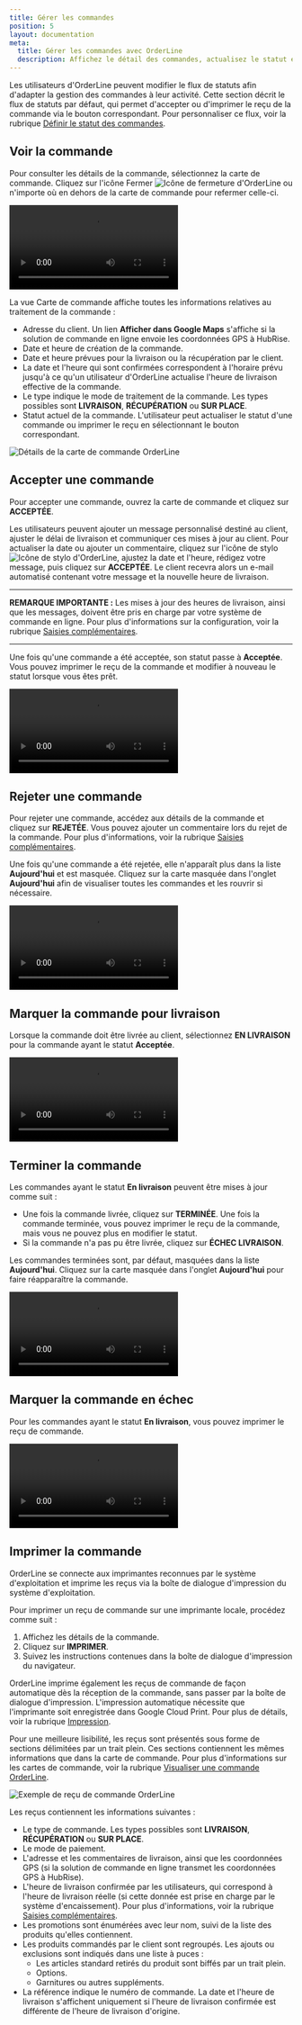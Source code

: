 ```yaml
---
title: Gérer les commandes
position: 5
layout: documentation
meta:
  title: Gérer les commandes avec OrderLine
  description: Affichez le détail des commandes, actualisez le statut et imprimez un reçu.
---
```


Les utilisateurs d'OrderLine peuvent modifier le flux de statuts afin d'adapter la gestion des commandes à leur activité. Cette section décrit le flux de statuts par défaut, qui permet d'accepter ou d'imprimer le reçu de la commande via le bouton correspondant. Pour personnaliser ce flux, voir la rubrique [Définir le statut des commandes](/apps/orderline/settings/#set-order-statuses).

## Voir la commande

Pour consulter les détails de la commande, sélectionnez la carte de commande. Cliquez sur l'icône Fermer <InlineImage width="23" height="23">![Icône de fermeture d'OrderLine](../images/032-close.png)</InlineImage> ou n'importe où en dehors de la carte de commande pour refermer celle-ci.

<video controls title="OrderLine Open and Close Orders Example">
  <source src="../images/018-en-order-card-open-close.webm" type="video/webm"/>
</video>

La vue Carte de commande affiche toutes les informations relatives au traitement de la commande :

- Adresse du client. Un lien **Afficher dans Google Maps** s'affiche si la solution de commande en ligne envoie les coordonnées GPS à HubRise.
- Date et heure de création de la commande.
- Date et heure prévues pour la livraison ou la récupération par le client.
- La date et l'heure qui sont confirmées correspondent à l'horaire prévu jusqu'à ce qu'un utilisateur d'OrderLine actualise l'heure de livraison effective de la commande.
- Le type indique le mode de traitement de la commande. Les types possibles sont **LIVRAISON**, **RÉCUPÉRATION** ou **SUR PLACE**.
- Statut actuel de la commande. L'utilisateur peut actualiser le statut d'une commande ou imprimer le reçu en sélectionnant le bouton correspondant.

![Détails de la carte de commande OrderLine](../images/019-en-order-card-details.png)

## Accepter une commande

Pour accepter une commande, ouvrez la carte de commande et cliquez sur **ACCEPTÉE**.

Les utilisateurs peuvent ajouter un message personnalisé destiné au client, ajuster le délai de livraison et communiquer ces mises à jour au client. Pour actualiser la date ou ajouter un commentaire, cliquez sur l'icône de stylo <InlineImage width="44" height="38">![Icône de stylo d'OrderLine](../images/036-pen.jpg)</InlineImage>, ajustez la date et l'heure, rédigez votre message, puis cliquez sur **ACCEPTÉE**. Le client recevra alors un e-mail automatisé contenant votre message et la nouvelle heure de livraison.

---

**REMARQUE IMPORTANTE :** Les mises à jour des heures de livraison, ainsi que les messages, doivent être pris en charge par votre système de commande en ligne. Pour plus d'informations sur la configuration, voir la rubrique [Saisies complémentaires](/apps/orderline/settings/##additional-data-prompt).

---

Une fois qu'une commande a été acceptée, son statut passe à **Acceptée**. Vous pouvez imprimer le reçu de la commande et modifier à nouveau le statut lorsque vous êtes prêt.

<video controls title="OrderLine Accept Order Example">
  <source src="../images/020-en-accept-order.webm" type="video/webm"/>
</video>

## Rejeter une commande

Pour rejeter une commande, accédez aux détails de la commande et cliquez sur **REJETÉE**. Vous pouvez ajouter un commentaire lors du rejet de la commande. Pour plus d'informations, voir la rubrique [Saisies complémentaires](/apps/orderline/settings/#additional-data-prompt).

Une fois qu'une commande a été rejetée, elle n'apparaît plus dans la liste **Aujourd'hui** et est masquée. Cliquez sur la carte masquée dans l'onglet **Aujourd'hui** afin de visualiser toutes les commandes et les rouvrir si nécessaire.

<video controls title="OrderLine Reject Order Example">
  <source src="../images/021-en-reject-order.webm" type="video/webm"/>
</video>

## Marquer la commande pour livraison

Lorsque la commande doit être livrée au client, sélectionnez **EN LIVRAISON** pour la commande ayant le statut **Acceptée**.

<video controls title="OrderLine Order in Delivery Example">
  <source src="../images/022-en-order-set-status-in-delivery.webm" type="video/webm"/>
</video>

## Terminer la commande

Les commandes ayant le statut **En livraison** peuvent être mises à jour comme suit :

- Une fois la commande livrée, cliquez sur **TERMINÉE**. Une fois la commande terminée, vous pouvez imprimer le reçu de la commande, mais vous ne pouvez plus en modifier le statut.
- Si la commande n'a pas pu être livrée, cliquez sur **ÉCHEC LIVRAISON**.

Les commandes terminées sont, par défaut, masquées dans la liste **Aujourd'hui**. Cliquez sur la carte masquée dans l'onglet **Aujourd'hui** pour faire réapparaître la commande.

<video controls title="OrderLine Complete Order Example">
  <source src="../images/023-en-order-set-completed.webm" type="video/webm"/>
</video>

## Marquer la commande en échec

Pour les commandes ayant le statut **En livraison**, vous pouvez imprimer le reçu de commande.

<video controls title="OrderLine Failed Delivery Example">
  <source src="../images/024-en-order-set-delivery-failed.webm" type="video/webm"/>
</video>

## Imprimer la commande

OrderLine se connecte aux imprimantes reconnues par le système d'exploitation et imprime les reçus via la boîte de dialogue d'impression du système d'exploitation.

Pour imprimer un reçu de commande sur une imprimante locale, procédez comme suit :

1. Affichez les détails de la commande.
2. Cliquez sur **IMPRIMER**.
3. Suivez les instructions contenues dans la boîte de dialogue d'impression du navigateur.

OrderLine imprime également les reçus de commande de façon automatique dès la réception de la commande, sans passer par la boîte de dialogue d'impression. L'impression automatique nécessite que l'imprimante soit enregistrée dans Google Cloud Print. Pour plus de détails, voir la rubrique [Impression](/apps/orderline/settings/#printing).

Pour une meilleure lisibilité, les reçus sont présentés sous forme de sections délimitées par un trait plein. Ces sections contiennent les mêmes informations que dans la carte de commande. Pour plus d'informations sur les cartes de commande, voir la rubrique [Visualiser une commande OrderLine](#view-order).

![Exemple de reçu de commande OrderLine](../images/030-en-2x-receipt-example.jpg)

Les reçus contiennent les informations suivantes :

- Le type de commande. Les types possibles sont **LIVRAISON**, **RÉCUPÉRATION** ou **SUR PLACE**.
- Le mode de paiement.
- L'adresse et les commentaires de livraison, ainsi que les coordonnées GPS (si la solution de commande en ligne transmet les coordonnées GPS à HubRise).
- L'heure de livraison confirmée par les utilisateurs, qui correspond à l'heure de livraison réelle (si cette donnée est prise en charge par le système d'encaissement). Pour plus d'informations, voir la rubrique [Saisies complémentaires](/apps/orderline/settings/#additional-data-prompt).
- Les promotions sont énumérées avec leur nom, suivi de la liste des produits qu'elles contiennent.
- Les produits commandés par le client sont regroupés. Les ajouts ou exclusions sont indiqués dans une liste à puces :
  - Les articles standard retirés du produit sont biffés par un trait plein.
  - Options.
  - Garnitures ou autres suppléments.
- La référence indique le numéro de commande. La date et l'heure de livraison s'affichent uniquement si l'heure de livraison confirmée est différente de l'heure de livraison d'origine.

